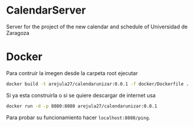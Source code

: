 # CalendarServer
Server for the project of the new calendar and schedule of Universidad de Zaragoza

# Docker

Para contruir la imegen desde la carpeta root ejecutar
```bash
docker build -t arejula27/calendarunizar:0.0.1 -f docker/Dockerfile .
```
Si ya esta  construirla o si se quiere descargar de internet usa
```bash
docker run -d -p 8080:8080 arejula27/calendarunizar:0.0.1 
```
Para probar su funcionamiento hacer `localhost:8080/ping`.

